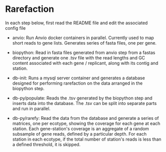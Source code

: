# Rarefaction
In each step below, first read the README file and edit the associated config file 

* anvio: Run Anvio docker containers in parallel. Currently used to map short reads to gene lists. Generates series of fasta files, one per gene.

* biopython: Read in fasta files generated from anvio step from a fastas directory and generate one .tsv file with the read lengths and GC content associated with each gene / replicant, along with its contig and station.

* db-init: Runs a mysql server container and generates a database designed for performing rarefaction on the data arranged in the biopython step.

* db-py/populate: Reads the .tsv generated by the biopython step and inserts data into the database. The .tsv can be split into separate parts and run in parallel.

* db-py/rarefy: Read the data from the database and generate a series of matrices, one per ecotype, showing the coverage for each gene at each station. Each gene-station's coverage is an aggregate of a random subsample of gene reads, defined by a particular depth. For each station in each ecotype, if the total number of station's reads is less than a defined threshold, it is skipped.

